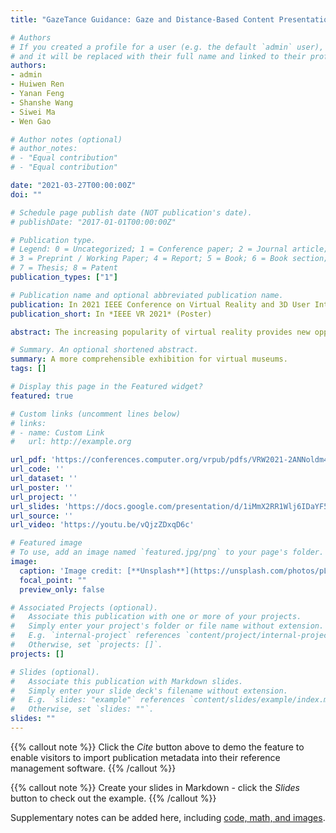 ```yaml
---
title: "GazeTance Guidance: Gaze and Distance-Based Content Presentation for Virtual Museum"

# Authors
# If you created a profile for a user (e.g. the default `admin` user), write the username (folder name) here 
# and it will be replaced with their full name and linked to their profile.
authors:
- admin
- Huiwen Ren
- Yanan Feng
- Shanshe Wang
- Siwei Ma
- Wen Gao

# Author notes (optional)
# author_notes:
# - "Equal contribution"
# - "Equal contribution"

date: "2021-03-27T00:00:00Z"
doi: ""

# Schedule page publish date (NOT publication's date).
# publishDate: "2017-01-01T00:00:00Z"

# Publication type.
# Legend: 0 = Uncategorized; 1 = Conference paper; 2 = Journal article;
# 3 = Preprint / Working Paper; 4 = Report; 5 = Book; 6 = Book section;
# 7 = Thesis; 8 = Patent
publication_types: ["1"]

# Publication name and optional abbreviated publication name.
publication: In 2021 IEEE Conference on Virtual Reality and 3D User Interfaces Abstracts and Workshops (VRW)
publication_short: In *IEEE VR 2021* (Poster)

abstract: The increasing popularity of virtual reality provides new opportunities for online exhibitions, especially for fragile artwork in museums. However, the limited guidance approaches of virtual museums might hinder the acquisition of knowledge. In this paper, a novel interaction concept is proposed named GazeTance Guidance, which leverages the user’s gaze point and interact-distance towards the region of interest (ROI) and helps users appreciate artworks more organized. We conducted a series of comprehension tasks on several long scroll paintings and verified the necessity of guidance. Comparing with no-guidance mechanisms, participants showed a better memory performance on the ROIs without compromising presence and user experience.

# Summary. An optional shortened abstract.
summary: A more comprehensible exhibition for virtual museums.
tags: []

# Display this page in the Featured widget?
featured: true

# Custom links (uncomment lines below)
# links:
# - name: Custom Link
#   url: http://example.org

url_pdf: 'https://conferences.computer.org/vrpub/pdfs/VRW2021-2ANNoldm4A10Ml9f63uYC9/136700a462/136700a462.pdf'
url_code: ''
url_dataset: ''
url_poster: ''
url_project: ''
url_slides: 'https://docs.google.com/presentation/d/1iMmX2RR1Wlj6IDaYF5wKMfZ5x-1AmUKi70pL8K5m0Zg/edit?usp=sharing'
url_source: ''
url_video: 'https://youtu.be/vQjzZDxqD6c'

# Featured image
# To use, add an image named `featured.jpg/png` to your page's folder. 
image:
  caption: 'Image credit: [**Unsplash**](https://unsplash.com/photos/pLCdAaMFLTE)'
  focal_point: ""
  preview_only: false

# Associated Projects (optional).
#   Associate this publication with one or more of your projects.
#   Simply enter your project's folder or file name without extension.
#   E.g. `internal-project` references `content/project/internal-project/index.md`.
#   Otherwise, set `projects: []`.
projects: []

# Slides (optional).
#   Associate this publication with Markdown slides.
#   Simply enter your slide deck's filename without extension.
#   E.g. `slides: "example"` references `content/slides/example/index.md`.
#   Otherwise, set `slides: ""`.
slides: ""
---
```


{{% callout note %}}
Click the *Cite* button above to demo the feature to enable visitors to import publication metadata into their reference management software.
{{% /callout %}}

{{% callout note %}}
Create your slides in Markdown - click the *Slides* button to check out the example.
{{% /callout %}}

Supplementary notes can be added here, including [code, math, and images](https://wowchemy.com/docs/writing-markdown-latex/).
